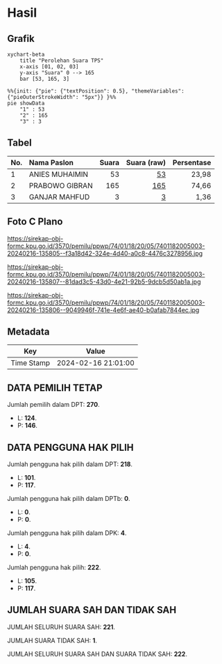 # Hasil

## Grafik

```mermaid
xychart-beta
    title "Perolehan Suara TPS"
    x-axis [01, 02, 03]
    y-axis "Suara" 0 --> 165
    bar [53, 165, 3]
```

```mermaid
%%{init: {"pie": {"textPosition": 0.5}, "themeVariables": {"pieOuterStrokeWidth": "5px"}} }%%
pie showData
    "1" : 53
    "2" : 165
    "3" : 3
```

## Tabel

| No. | Nama Paslon    | Suara | Suara (raw) | Persentase |
|:--- |:-------------- | -----:| -----------:| ----------:|
| 1   | ANIES MUHAIMIN | 53    | [53][p-1]   | 23,98      |
| 2   | PRABOWO GIBRAN | 165   | [165][p-2]  | 74,66      |
| 3   | GANJAR MAHFUD  | 3     | [3][p-3]    | 1,36       |


[p-1]: https://github.com/gigit-pemilu/pemilu-2024-74-sulawesi-tenggara/blob/main/pilpres/hitung-suara/sub/74-sulawesi-tenggara/sub/01-kolaka/sub/18-tanggetada/sub/2005-tondowolio/sub/003-tps/sub/paslon-1.txt
[p-2]: https://github.com/gigit-pemilu/pemilu-2024-74-sulawesi-tenggara/blob/main/pilpres/hitung-suara/sub/74-sulawesi-tenggara/sub/01-kolaka/sub/18-tanggetada/sub/2005-tondowolio/sub/003-tps/sub/paslon-2.txt
[p-3]: https://github.com/gigit-pemilu/pemilu-2024-74-sulawesi-tenggara/blob/main/pilpres/hitung-suara/sub/74-sulawesi-tenggara/sub/01-kolaka/sub/18-tanggetada/sub/2005-tondowolio/sub/003-tps/sub/paslon-3.txt

## Foto C Plano

https://sirekap-obj-formc.kpu.go.id/3570/pemilu/ppwp/74/01/18/20/05/7401182005003-20240216-135805--f3a18d42-324e-4d40-a0c8-4476c3278956.jpg

https://sirekap-obj-formc.kpu.go.id/3570/pemilu/ppwp/74/01/18/20/05/7401182005003-20240216-135807--81dad3c5-43d0-4e21-92b5-9dcb5d50ab1a.jpg

https://sirekap-obj-formc.kpu.go.id/3570/pemilu/ppwp/74/01/18/20/05/7401182005003-20240216-135806--9049946f-741e-4e6f-ae40-b0afab7844ec.jpg


## Metadata

| Key        | Value               |
| ---------- | ------------------- |
| Time Stamp | 2024-02-16 21:01:00 |


## DATA PEMILIH TETAP

Jumlah pemilih dalam DPT: **270**.
 * L: **124**.
 * P: **146**.

## DATA PENGGUNA HAK PILIH

Jumlah pengguna hak pilih dalam DPT: **218**.
 * L: **101**.
 * P: **117**.

Jumlah pengguna hak pilih dalam DPTb: **0**.
 * L: **0**.
 * P: **0**.

Jumlah pengguna hak pilih dalam DPK: **4**.
 * L: **4**.
 * P: **0**.

Jumlah pengguna hak pilih: **222**.
 * L: **105**.
 * P: **117**.

## JUMLAH SUARA SAH DAN TIDAK SAH

JUMLAH SELURUH SUARA SAH: **221**.

JUMLAH SUARA TIDAK SAH: **1**.

JUMLAH SELURUH SUARA SAH DAN SUARA TIDAK SAH: **222**.


